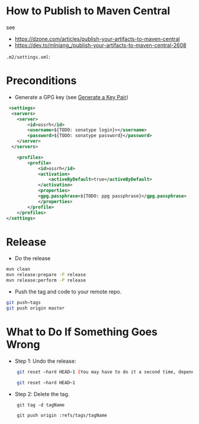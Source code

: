 # How to Publish to Maven Central

see 
- https://dzone.com/articles/publish-your-artifacts-to-maven-central
- https://dev.to/mlniang_/publish-your-artifacts-to-maven-central-2608

`.m2/settings.xml`:

# Preconditions

* Generate a GPG key (see [Generate a Key Pair](https://dzone.com/articles/publish-your-artifacts-to-maven-central))

```xml
 <settings>
  <servers>
    <server>
        <id>ossrh</id>
        <username>${TODO: sonatype login}></username>
        <password>${TODO: sonatype password}</password>
    </server>
  </servers>

    <profiles>
        <profile>
            <id>ossrh</id>
            <activation>
                <activeByDefault>true</activeByDefault>
            </activation>
            <properties>
            <gpg.passphrase>${TODO: ppg passphrase}</gpg.passphrase>
            </properties>
        </profile>
    </profiles>  
</settings>

```

# Release
* Do the release
```bash
mvn clean
mvn release:prepare -P release
mvn release:perform -P release
```

* Push the tag and code to your remote repo.
```bash
git push–tags
git push origin master
```
          
# What to Do If Something Goes Wrong

* Step 1: Undo the release:
```bash
    git reset –hard HEAD~1 (You may have to do it a second time, depending upon when the error occurred.)
    
    git reset –hard HEAD~1
```
* Step 2: Delete the tag.
```
    git tag -d tagName
    
    git push origin :refs/tags/tagName                                                 
```
